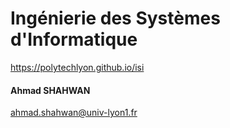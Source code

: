 # Ingénierie des Systèmes d'Informatique <!-- { .element class="r-fit-text" } -->
https://polytechlyon.github.io/isi

#### Ahmad SHAHWAN
ahmad.shahwan@univ-lyon1.fr
